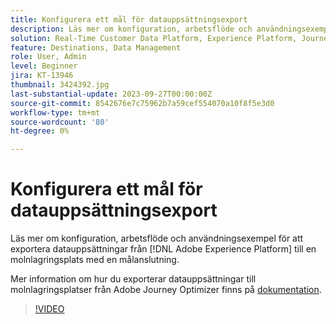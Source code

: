 ```yaml
---
title: Konfigurera ett mål för datauppsättningsexport
description: Läs mer om konfiguration, arbetsflöde och användningsexempel för att exportera datauppsättningar från [!DNL Adobe Experience Platform] till en molnlagringsplats med en målanslutning.
solution: Real-Time Customer Data Platform, Experience Platform, Journey Optimizer
feature: Destinations, Data Management
role: User, Admin
level: Beginner
jira: KT-13946
thumbnail: 3424392.jpg
last-substantial-update: 2023-09-27T00:00:00Z
source-git-commit: 8542676e7c75962b7a59cef554070a10f8f5e3d0
workflow-type: tm+mt
source-wordcount: '80'
ht-degree: 0%

---
```


# Konfigurera ett mål för datauppsättningsexport

Läs mer om konfiguration, arbetsflöde och användningsexempel för att exportera datauppsättningar från [!DNL Adobe Experience Platform] till en molnlagringsplats med en målanslutning.

Mer information om hur du exporterar datauppsättningar till molnlagringsplatser från Adobe Journey Optimizer finns på [dokumentation](https://experienceleague.adobe.com/docs/journey-optimizer/using/data-management/datasets/export-datasets.html?lang=en).

>[!VIDEO](https://video.tv.adobe.com/v/3424392/?learn=on)
